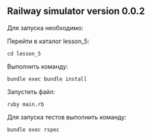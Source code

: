 ## Railway simulator version 0.0.2

Для запуска необходимо:

Перейти в каталог lesson_5:
```shell script
cd lesson_5
```
Выполнить команду:
``` 
bundle exec bundle install
```
Запустить файл:
```
ruby main.rb
```

Для запуска тестов выполнить команду:

```shell script
bundle exec rspec
```
